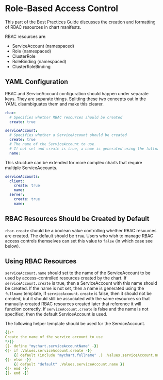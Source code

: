 # Role-Based Access Control

This part of the Best Practices Guide discusses the creation and formatting of RBAC resources in chart manifests.

RBAC resources are:

- ServiceAccount (namespaced)
- Role (namespaced)
- ClusterRole 
- RoleBinding (namespaced)
- ClusterRoleBinding

## YAML Configuration

RBAC and ServiceAccount configuration should happen under separate keys. They are separate things. Splitting these two concepts out in the YAML disambiguates them and make this clearer.

```yaml
rbac:
  # Specifies whether RBAC resources should be created
  create: true

serviceAccount:
  # Specifies whether a ServiceAccount should be created
  create: true
  # The name of the ServiceAccount to use.
  # If not set and create is true, a name is generated using the fullname template
  name:
```

This structure can be extended for more complex charts that require multiple ServiceAccounts.

```yaml
serviceAccounts:
  client:
    create: true
    name:
  server: 
    create: true
    name:
```

## RBAC Resources Should be Created by Default

`rbac.create` should be a boolean value controlling whether RBAC resources are created.  The default should be `true`.  Users who wish to manage RBAC access controls themselves can set this value to `false` (in which case see below).

## Using RBAC Resources

`serviceAccount.name` should set to the name of the ServiceAccount to be used by access-controlled resources created by the chart.  If `serviceAccount.create` is true, then a ServiceAccount with this name should be created.  If the name is not set, then a name is generated using the `fullname` template, If `serviceAccount.create` is false, then it should not be created, but it should still be associated with the same resources so that manually-created RBAC resources created later that reference it will function correctly.  If `serviceAccount.create` is false and the name is not specified, then the default ServiceAccount is used.

The following helper template should be used for the ServiceAccount.

```yaml
{{/*
Create the name of the service account to use
*/}}
{{- define "mychart.serviceAccountName" -}}
{{- if .Values.serviceAccount.create -}}
    {{ default (include "mychart.fullname" .) .Values.serviceAccount.name }}
{{- else -}}
    {{ default "default" .Values.serviceAccount.name }}
{{- end -}}
{{- end -}}
```
